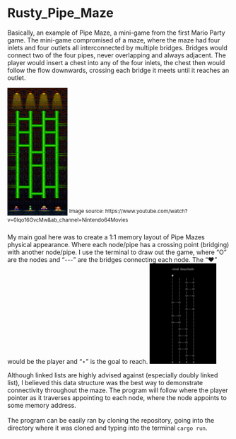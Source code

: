 # Rusty_Pipe_Maze
Basically, an example of Pipe Maze, a mini-game from the first Mario Party game. The mini-game compromised of a maze, where the maze had four inlets and four outlets all interconnected by multiple bridges. Bridges would connect two of the four pipes, never overlapping and always adjacent. The player would insert a chest into any of the four inlets, the chest then would follow the flow downwards, crossing each bridge it meets until it reaches an outlet.

<img style="width: 27%;" src="https://github.com/cirerick/Rusty_Pipe_Maze/blob/master/misc/pipemazemp1_ss.png" alt="Insert_PipeMaze_Screenshot_Here."/>
<sup>Image source: https://www.youtube.com/watch?v=0lqo16GvcMw&ab_channel=Nintendo64Movies</sup>
<br/>
<br/>
My main goal here was to create a 1:1 memory layout of Pipe Mazes physical appearance. Where each node/pipe has a crossing point (bridging) with another node/pipe. I use the terminal to draw out the game, where “O” are the nodes and “---” are the bridges connecting each node. The “♥” would be the player and “⋆” is the goal to reach.

<img src="https://github.com/cirerick/Rusty_Pipe_Maze/blob/master/misc/rustypipes_democlip.gif" width="30%"/>

Although linked lists are highly advised against (especially doubly linked list), I believed this data structure was the best way to demonstrate connectivity throughout the maze. The program will follow where the player pointer as it traverses appointing to each node, where the node appoints to some memory address.  
<br/>
The program can be easily ran by cloning the repository, going into the directory where it was cloned and typing into the terminal `cargo run`.
